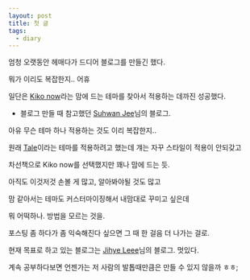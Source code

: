 ```yaml
---
layout: post
title: 첫 글
tags:
  - diary
---
```


엄청 오랫동안 헤매다가 드디어 블로그를 만들긴 했다.

뭐가 이리도 복잡한지.. 어휴

일단은 [Kiko now](https://github.com/AWEEKJ/kiko-now)라는 맘에 드는 테마를 찾아서 적용하는 데까진 성공했다.

* 블로그 만들 때 참고했던 [Suhwan Jee](https://suhwan.dev/2017/06/22/jekyll-themes/)님의 블로그.

아유 무슨 테마 하나 적용하는 것도 이리 복잡한지..

원래 [Tale](https://github.com/chesterhow/tale/)이라는 테마를 적용하려고 했는데 걔는 자꾸 스타일이 적용이 안되갖고

차선책으로 Kiko now를 선택했지만 꽤나 맘에 드는 듯.

아직도 이것저것 손볼 게 많고, 알아봐야될 것도 많고

맘 같아서는 테마도 커스터마이징해서 내맘대로 꾸미고 싶은데

뭐 어떡하나. 방법을 모르는 것을.

포스팅 좀 하다가 좀 익숙해진다 싶으면 그 때 한 걸음 더 나가는 걸로.

현재 목표로 하고 있는 블로그는 [Jihye Leee](http://jihyeleee.com/)님의 블로그. 멋있다.

계속 공부하다보면 언젠가는 저 사람의 발톱때만큼은 만들 수 있지 않을까 ㅎㅎ;